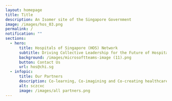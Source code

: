```yaml
---
layout: homepage
title: Title
description: An Isomer site of the Singapore Government
image: /images/hos_03.png
permalink: /
notification: ""
sections:
  - hero:
      title: Hospitals of Singapore (HOS) Network
      subtitle: Driving Collective Leadership for the Future of Hospitals in Singapore
      background: /images/microsoftteams-image (11).png
      button: Contact Us
      url: hos@chi.sg
  - infopic:
      title: Our Partners
      description: Co-learning, Co-imagining and Co-creating healthcare
      alt: sczcxc
      image: /images/all partners.png
---
```


